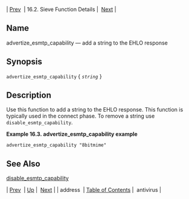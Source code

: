 | [Prev](sieve.ref.address)  | 16.2. Sieve Function Details |  [Next](sieve.ref.antivirus) |

<a name="sieve.ref.advertize_esmtp_capability"></a>
## Name

advertize_esmtp_capability — add a string to the EHLO response

## Synopsis

`advertize_esmtp_capability` { *`string`* }

<a name="idp28547040"></a>
## Description

Use this function to add a string to the EHLO response. This function is typically used in the connect phase. To remove a string use `disable_esmtp_capability`.

<a name="example.advertize_esmtp_capability"></a>

**Example 16.3. advertize_esmtp_capability example**

`advertize_esmtp_capability "8bitmime"`
<a name="idp28551952"></a>
## See Also

[disable_esmtp_capability](sieve.ref.disable_esmtp_capability "disable_esmtp_capability")

| [Prev](sieve.ref.address)  | [Up](sieve.ref.files) |  [Next](sieve.ref.antivirus) |
| address  | [Table of Contents](index) |  antivirus |
